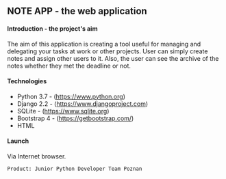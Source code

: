## NOTE APP - the web application

#### Introduction - the project's aim

The aim of this application is creating a tool useful for managing and delegating your tasks at work or other projects.
User can simply create notes and assign other users to it. Also, the user can see the archive of the notes whether they
met the deadline or not.

#### Technologies

* Python 3.7 -  (https://www.python.org)
* Django 2.2 - (https://www.djangoproject.com)
* SQLite - (https://www.sqlite.org)
* Bootstrap 4 - (https://getbootstrap.com/)
* HTML

#### Launch

Via Internet browser.

    Product: Junior Python Developer Team Poznan